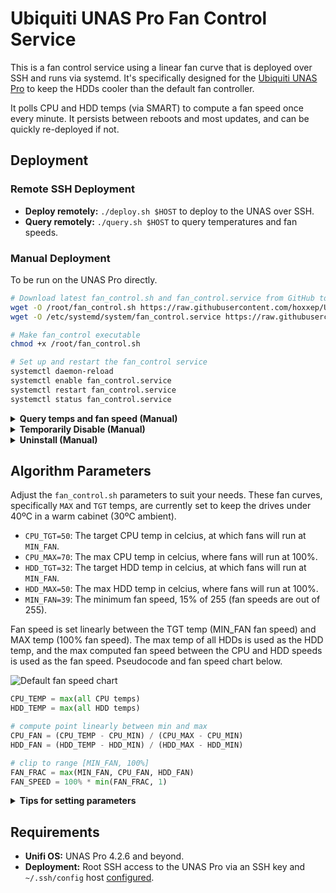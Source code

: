 # Ubiquiti UNAS Pro Fan Control Service

This is a fan control service using a linear fan curve that is deployed over SSH and runs via systemd. It's specifically designed for the [Ubiquiti UNAS Pro](https://ui.com/us/en/integrations/network-storage) to keep the HDDs cooler than the default fan controller.

It polls CPU and HDD temps (via SMART) to compute a fan speed once every minute. It persists between reboots and most updates, and can be quickly re-deployed if not.

## Deployment

### Remote SSH Deployment

- **Deploy remotely:** `./deploy.sh $HOST` to deploy to the UNAS over SSH.
- **Query remotely:** `./query.sh $HOST` to query temperatures and fan speeds.

### Manual Deployment

To be run on the UNAS Pro directly.
```bash
# Download latest fan_control.sh and fan_control.service from GitHub to their destinations
wget -O /root/fan_control.sh https://raw.githubusercontent.com/hoxxep/UNAS-Pro-fan-control/refs/heads/main/fan_control.sh
wget -O /etc/systemd/system/fan_control.service https://raw.githubusercontent.com/hoxxep/UNAS-Pro-fan-control/refs/heads/main/fan_control.service

# Make fan_control executable
chmod +x /root/fan_control.sh

# Set up and restart the fan_control service
systemctl daemon-reload
systemctl enable fan_control.service
systemctl restart fan_control.service
systemctl status fan_control.service
```

<details>
<summary><strong>Query temps and fan speed (Manual)</strong></summary>

Simply run the `fan_control.sh` script to query current temperatures and computed fan speed.

```bash
/root/fan_control.sh
```

</details>

<details>
<summary><strong>Temporarily Disable (Manual)</strong></summary>

```bash
# stop service, will still start fan_control again on next reboot
systemctl stop fan_control.service

# stop and disable service, won't start fan_control on next reboot
systemctl disable fan_control.service
```

And you can re-enable with:

```bash
systemctl enable fan_control.service
systemctl start fan_control.service
```

</details>

<details>
<summary><strong>Uninstall (Manual)</strong></summary>

```bash
systemctl disable fan_control.service
rm /root/fan_control.sh
rm /etc/systemd/system/fan_control.service
systemctl daemon-reload
```

</details>

## Algorithm Parameters

Adjust the `fan_control.sh` parameters to suit your needs. These fan curves, specifically `MAX` and `TGT` temps, are currently set to keep the drives under 40ºC in a warm cabinet (30ºC ambient).

- `CPU_TGT=50`: The target CPU temp in celcius, at which fans will run at `MIN_FAN`.
- `CPU_MAX=70`: The max CPU temp in celcius, where fans will run at 100%.
- `HDD_TGT=32`: The target HDD temp in celcius, at which fans will run at `MIN_FAN`.
- `HDD_MAX=50`: The max HDD temp in celcius, where fans will run at 100%.
- `MIN_FAN=39`: The minimum fan speed, 15% of 255 (fan speeds are out of 255).

Fan speed is set linearly between the TGT temp (MIN_FAN fan speed) and MAX temp (100% fan speed). The max temp of all HDDs is used as the HDD temp, and the max computed fan speed between the CPU and HDD speeds is used as the fan speed. Pseudocode and fan speed chart below.

![Default fan speed chart](https://github.com/hoxxep/UNAS-Pro-fan-control/blob/main/CHART.png?raw=true)

```python
CPU_TEMP = max(all CPU temps)
HDD_TEMP = max(all HDD temps)

# compute point linearly between min and max
CPU_FAN = (CPU_TEMP - CPU_MIN) / (CPU_MAX - CPU_MIN)
HDD_FAN = (HDD_TEMP - HDD_MIN) / (HDD_MAX - HDD_MIN)

# clip to range [MIN_FAN, 100%]
FAN_FRAC = max(MIN_FAN, CPU_FAN, HDD_FAN)
FAN_SPEED = 100% * min(FAN_FRAC, 1)
```

<details>
<summary><strong>Tips for setting parameters</strong></summary>

Typically we leave the MAX variables fixed, and experiment with the TGT to find an ideal fan speed/noise/temperature trade off.

Set the HDD and CPU max temperatures where you would like to run the fans at 100%, where the system is definitely too hot. Then experiment with different HDD and CPU target (TGT) temperatures to where you would like to run the CPU at the minimum fan speed. **A lower TGT temperature will result in higher fan speeds** which should keep the system cooler.

Look out for which temperature is setting the fan speed. The HDD and CPU temps compute two separate fan curves, and the higher computed fan speed is chosen. The systemd service will check temperatures and set fan speeds once every minute.

#### Remote edit and redeploy
Adjust algorithm parameters in `fan_control.sh` remotely and redeploy remotely with `./deploy.sh $HOST`. Temperatures and computed fan speeds can be queried with `./query.sh $HOST` or by running `/root/fan_control.sh` manually.

#### Manual edit and redeploy
Adjust algorithm parameters in `/root/fan_control.sh`, and then restart the systemd unit with:

```bash
systemctl daemon-reload
systemctl restart fan_control.service
```

Running `/root/fan_control.sh` will print the current temperatures and computed fan speeds.

</details>

## Requirements

- **Unifi OS:** UNAS Pro 4.2.6 and beyond.
- **Deployment:** Root SSH access to the UNAS Pro via an SSH key and `~/.ssh/config` host [configured](https://goteleport.com/blog/how-to-set-up-ssh-keys/).
